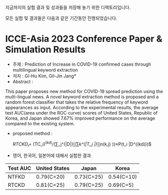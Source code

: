 지금까지의 실험 결과 및 성과들을 저장해 놓기 위한 디렉토리입니다.

모든 실험 및 결과들은 다음과 같은 기간동안 진행되었습니다.

# ICCE-Asia 2023 Conference Paper & Simulation Results
- 주제 : Prediction of Increase in COVID-19 confirmed cases through multilingual keyword extraction
- 저자 : Gi-Hu Kim, Gil-Jin Jang*
- Abstract :

This paper proposes new method for COVID-19 spread prediction using the multi-lingual news. 
A novel keyword extraction method is proposed and a random forest classifier that takes the relative frequency of keyword appearances as input. 
According to the experimental results, the average test AUC(area under the ROC curve) scores of United States, Republic of Korea, and Japan showed 7.67% improved performance on the average compared to the existing system.

- proposed method :
 
  $RTCKD_i$= $($TC_i$)^(kd)$/(∑_j^(|D|)▒∑_k^(|T_j |)▒n_(k,j) ))≈P(t_i |D^((kd)))$
  
  
- 영어, 한국어, 일본어에 대해서 실험한 결과

|  Test AUC |	United States	| Japan	| Korea |
|-----------|---------------|-------|-------|
| NTFKD	| 0.79(C=20)	| 0.73(C=25)	| 0.54(C=10)|
| RTCKD	| 0.81(C=25)	| 0.79(C=25)	| 0.69(C=5)|

